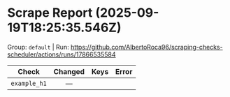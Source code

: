 # Scrape Report (2025-09-19T18:25:35.546Z)

Group: `default`  |  Run: https://github.com/AlbertoRoca96/scraping-checks-scheduler/actions/runs/17866535584

| Check | Changed | Keys | Error |
|---|:---:|:--|:--|
| `example_h1` | — |  |  |
